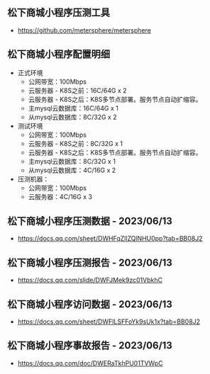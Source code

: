 ## 松下商城小程序压测工具
* https://github.com/metersphere/metersphere

## 松下商城小程序配置明细
* 正式环境
  - 公网带宽：100Mbps
  - 云服务器 - K8S之前：16C/64G x 2
  - 云服务器 - K8S之后：K8S多节点部署。服务节点自动扩缩容。
  - 主mysql云数据库：16C/64G x 1
  - 从mysql云数据库：8C/32G x 2
* 测试环境
  - 公网带宽：100Mbps
  - 云服务器 - K8S之前：8C/32G x 1
  - 云服务器 - K8S之后：K8S多节点部署。服务节点自动扩缩容。
  - 主mysql云数据库：8C/32G x 1
  - 从mysql云数据库：4C/16G x 2
* 压测机器：
  - 公网带宽：100Mbps
  - 云服务器：4C/16G x 3

## 松下商城小程序压测数据 - 2023/06/13
* https://docs.qq.com/sheet/DWHFqZllZQlNHU0pp?tab=BB08J2

## 松下商城小程序压测报告 - 2023/06/13
* https://docs.qq.com/slide/DWFJMek9zc01VbkhC

## 松下商城小程序访问数据 - 2023/06/13
* https://docs.qq.com/sheet/DWFlLSFFoYk9sUk1x?tab=BB08J2

## 松下商城小程序事故报告 - 2023/06/13
* https://docs.qq.com/doc/DWERaTkhPU01TVWpC
